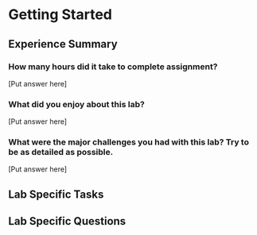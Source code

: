 # Getting Started

## Experience Summary

### How many hours did it take to complete assignment?
[Put answer here]

### What did you enjoy about this lab?
[Put answer here]

### What were the major challenges you had with this lab? Try to be as detailed as possible.
[Put answer here]

## Lab Specific Tasks

## Lab Specific Questions
